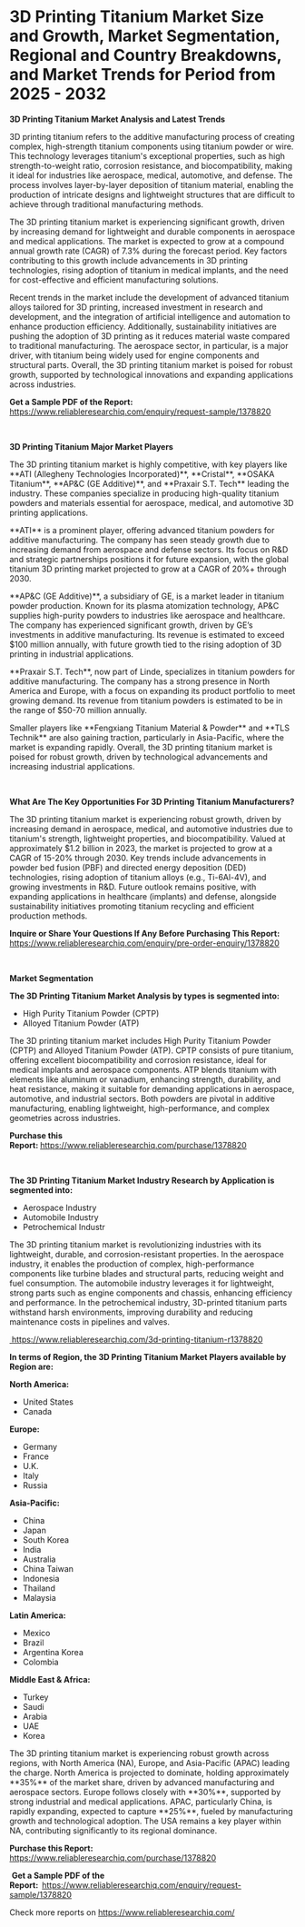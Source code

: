 <p><h1>3D Printing Titanium Market Size and Growth, Market Segmentation, Regional and Country Breakdowns, and Market Trends for Period from 2025 -  2032</h1></p><p><strong>3D Printing Titanium Market Analysis and Latest Trends</strong></p>
<p><p>3D printing titanium refers to the additive manufacturing process of creating complex, high-strength titanium components using titanium powder or wire. This technology leverages titanium's exceptional properties, such as high strength-to-weight ratio, corrosion resistance, and biocompatibility, making it ideal for industries like aerospace, medical, automotive, and defense. The process involves layer-by-layer deposition of titanium material, enabling the production of intricate designs and lightweight structures that are difficult to achieve through traditional manufacturing methods.</p><p>The 3D printing titanium market is experiencing significant growth, driven by increasing demand for lightweight and durable components in aerospace and medical applications. The market is expected to grow at a compound annual growth rate (CAGR) of 7.3% during the forecast period. Key factors contributing to this growth include advancements in 3D printing technologies, rising adoption of titanium in medical implants, and the need for cost-effective and efficient manufacturing solutions.</p><p>Recent trends in the market include the development of advanced titanium alloys tailored for 3D printing, increased investment in research and development, and the integration of artificial intelligence and automation to enhance production efficiency. Additionally, sustainability initiatives are pushing the adoption of 3D printing as it reduces material waste compared to traditional manufacturing. The aerospace sector, in particular, is a major driver, with titanium being widely used for engine components and structural parts. Overall, the 3D printing titanium market is poised for robust growth, supported by technological innovations and expanding applications across industries.</p></p>
<p><strong>Get a Sample PDF of the Report:&nbsp;</strong> <a href="https://www.reliableresearchiq.com/enquiry/request-sample/1378820?utm_campaign=1102&utm_medium=2&utm_source=Github&utm_content=ia&utm_term=25012025&utm_id=3d-printing-titanium">https://www.reliableresearchiq.com/enquiry/request-sample/1378820</a></p>
<p>&nbsp;</p>
<p><strong>3D Printing Titanium Major Market Players</strong></p>
<p><p>The 3D printing titanium market is highly competitive, with key players like **ATI (Allegheny Technologies Incorporated)**, **Cristal**, **OSAKA Titanium**, **AP&C (GE Additive)**, and **Praxair S.T. Tech** leading the industry. These companies specialize in producing high-quality titanium powders and materials essential for aerospace, medical, and automotive 3D printing applications.</p><p>**ATI** is a prominent player, offering advanced titanium powders for additive manufacturing. The company has seen steady growth due to increasing demand from aerospace and defense sectors. Its focus on R&D and strategic partnerships positions it for future expansion, with the global titanium 3D printing market projected to grow at a CAGR of 20%+ through 2030.</p><p>**AP&C (GE Additive)**, a subsidiary of GE, is a market leader in titanium powder production. Known for its plasma atomization technology, AP&C supplies high-purity powders to industries like aerospace and healthcare. The company has experienced significant growth, driven by GE’s investments in additive manufacturing. Its revenue is estimated to exceed $100 million annually, with future growth tied to the rising adoption of 3D printing in industrial applications.</p><p>**Praxair S.T. Tech**, now part of Linde, specializes in titanium powders for additive manufacturing. The company has a strong presence in North America and Europe, with a focus on expanding its product portfolio to meet growing demand. Its revenue from titanium powders is estimated to be in the range of $50-70 million annually.</p><p>Smaller players like **Fengxiang Titanium Material & Powder** and **TLS Technik** are also gaining traction, particularly in Asia-Pacific, where the market is expanding rapidly. Overall, the 3D printing titanium market is poised for robust growth, driven by technological advancements and increasing industrial applications.</p></p>
<p>&nbsp;</p>
<p><strong>What Are The Key Opportunities For 3D Printing Titanium Manufacturers?</strong></p>
<p><p>The 3D printing titanium market is experiencing robust growth, driven by increasing demand in aerospace, medical, and automotive industries due to titanium's strength, lightweight properties, and biocompatibility. Valued at approximately $1.2 billion in 2023, the market is projected to grow at a CAGR of 15-20% through 2030. Key trends include advancements in powder bed fusion (PBF) and directed energy deposition (DED) technologies, rising adoption of titanium alloys (e.g., Ti-6Al-4V), and growing investments in R&D. Future outlook remains positive, with expanding applications in healthcare (implants) and defense, alongside sustainability initiatives promoting titanium recycling and efficient production methods.</p></p>
<p><strong>Inquire or Share Your Questions If Any Before Purchasing This Report:</strong> <a href="https://www.reliableresearchiq.com/enquiry/pre-order-enquiry/1378820?utm_campaign=1102&utm_medium=2&utm_source=Github&utm_content=ia&utm_term=25012025&utm_id=3d-printing-titanium">https://www.reliableresearchiq.com/enquiry/pre-order-enquiry/1378820</a></p>
<p>&nbsp;</p>
<p><strong>Market Segmentation</strong></p>
<p><strong>The 3D Printing Titanium Market Analysis by types is segmented into:</strong></p>
<p><ul><li>High Purity Titanium Powder (CPTP)</li><li>Alloyed Titanium Powder (ATP)</li></ul></p>
<p><p>The 3D printing titanium market includes High Purity Titanium Powder (CPTP) and Alloyed Titanium Powder (ATP). CPTP consists of pure titanium, offering excellent biocompatibility and corrosion resistance, ideal for medical implants and aerospace components. ATP blends titanium with elements like aluminum or vanadium, enhancing strength, durability, and heat resistance, making it suitable for demanding applications in aerospace, automotive, and industrial sectors. Both powders are pivotal in additive manufacturing, enabling lightweight, high-performance, and complex geometries across industries.</p></p>
<p><strong>Purchase this Report:&nbsp;</strong><a href="https://www.reliableresearchiq.com/purchase/1378820?utm_campaign=1102&utm_medium=2&utm_source=Github&utm_content=ia&utm_term=25012025&utm_id=3d-printing-titanium">https://www.reliableresearchiq.com/purchase/1378820</a></p>
<p>&nbsp;</p>
<p><strong>The 3D Printing Titanium Market Industry Research by Application is segmented into:</strong></p>
<p><ul><li>Aerospace Industry</li><li>Automobile Industry</li><li>Petrochemical Industr</li></ul></p>
<p><p>The 3D printing titanium market is revolutionizing industries with its lightweight, durable, and corrosion-resistant properties. In the aerospace industry, it enables the production of complex, high-performance components like turbine blades and structural parts, reducing weight and fuel consumption. The automobile industry leverages it for lightweight, strong parts such as engine components and chassis, enhancing efficiency and performance. In the petrochemical industry, 3D-printed titanium parts withstand harsh environments, improving durability and reducing maintenance costs in pipelines and valves.</p></p>
<p><a href="https://www.reliableresearchiq.com/3d-printing-titanium-r1378820?utm_campaign=1102&utm_medium=2&utm_source=Github&utm_content=ia&utm_term=25012025&utm_id=3d-printing-titanium">&nbsp;https://www.reliableresearchiq.com/3d-printing-titanium-r1378820</a></p>
<p><strong>In terms of Region, the 3D Printing Titanium Market Players available by Region are:</strong></p>
<p>
    <p> <strong> North America: </strong>
        <ul>
            <li>United States</li>
            <li>Canada</li>
        </ul>
        </p> 
    <p> <strong> Europe: </strong>
        <ul>
            <li>Germany</li>
            <li>France</li>
            <li>U.K.</li>
            <li>Italy</li>
            <li>Russia</li>
        </ul>
        </p> 
    <p> <strong> Asia-Pacific: </strong>
        <ul>
            <li>China</li>
            <li>Japan</li>
            <li>South Korea</li>
            <li>India</li>
            <li>Australia</li>
            <li>China Taiwan</li>
            <li>Indonesia</li>
            <li>Thailand</li>
            <li>Malaysia</li>
        </ul>
        </p> 
    <p> <strong> Latin America: </strong>
        <ul>
            <li>Mexico</li>
            <li>Brazil</li>
            <li>Argentina Korea</li>
            <li>Colombia</li>
        </ul>
        </p> 
    <p> <strong> Middle East & Africa: </strong>
        <ul>
            <li>Turkey</li>
            <li>Saudi</li>
            <li>Arabia</li>
            <li>UAE</li>
            <li>Korea</li>
        </ul>
    </p>
    </p>
<p><p>The 3D printing titanium market is experiencing robust growth across regions, with North America (NA), Europe, and Asia-Pacific (APAC) leading the charge. North America is projected to dominate, holding approximately **35%** of the market share, driven by advanced manufacturing and aerospace sectors. Europe follows closely with **30%**, supported by strong industrial and medical applications. APAC, particularly China, is rapidly expanding, expected to capture **25%**, fueled by manufacturing growth and technological adoption. The USA remains a key player within NA, contributing significantly to its regional dominance.</p></p>
<p><strong>Purchase this Report: </strong><a href="https://www.reliableresearchiq.com/purchase/1378820?utm_campaign=1102&utm_medium=2&utm_source=Github&utm_content=ia&utm_term=25012025&utm_id=3d-printing-titanium">https://www.reliableresearchiq.com/purchase/1378820</a></p>
<p>&nbsp;<strong>Get a Sample PDF of the Report:&nbsp;&nbsp;</strong><a href="https://www.reliableresearchiq.com/enquiry/request-sample/1378820?utm_campaign=1102&utm_medium=2&utm_source=Github&utm_content=ia&utm_term=25012025&utm_id=3d-printing-titanium">https://www.reliableresearchiq.com/enquiry/request-sample/1378820</a></p>
<p><strong></strong></p>
<p>Check more reports on <a href="https://www.reliableresearchiq.com/?utm_campaign=1102&utm_medium=2&utm_source=Github&utm_content=ia&utm_term=25012025&utm_id=3d-printing-titanium">https://www.reliableresearchiq.com/</a></p>